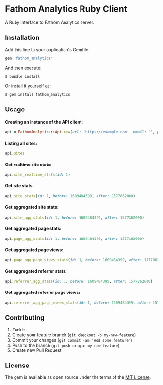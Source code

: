# Fathom Analytics Ruby Client

A Ruby interface to Fathom Analytics server.

## Installation

Add this line to your application's Gemfile:

```ruby
gem 'fathom_analytics'
```

And then execute:

    $ bundle install

Or install it yourself as:

    $ gem install fathom_analytics

## Usage

#### Creating an instance of the API client:

``` ruby
api = FathomAnalytics::Api.new(url: 'https://example.com', email: '', password: '')
```

#### Listing all sites:
``` ruby
api.sites
```

#### Get realtime site stats:
``` ruby
api.site_realtime_stats(id: 1)
```

#### Get site stats:
``` ruby
api.site_stats(id: 1, before: 1609484399, after: 1577862000)
```

#### Get aggregated site stats:
``` ruby
api.site_agg_stats(id: 1, before: 1609484399, after: 1577862000)
```

#### Get aggregated page stats:
``` ruby
api.page_agg_stats(id: 1, before: 1609484399, after: 1577862000)
```

#### Get aggregated page views:
``` ruby
api.page_agg_page_views_stats(id: 1, before: 1609484399, after: 1577862000)
```

#### Get aggregated referrer stats:
``` ruby
api.referrer_agg_stats(id: 1, before: 1609484399, after: 1577862000)
```

#### Get aggregated referrer page views:
``` ruby
api.referrer_agg_page_views_stats(id: 1, before: 1609484399, after: 1577862000)
```


## Contributing

1. Fork it
2. Create your feature branch (`git checkout -b my-new-feature`)
3. Commit your changes (`git commit -am 'Add some feature'`)
4. Push to the branch (`git push origin my-new-feature`)
5. Create new Pull Request

## License

The gem is available as open source under the terms of the [MIT License](https://opensource.org/licenses/MIT).
